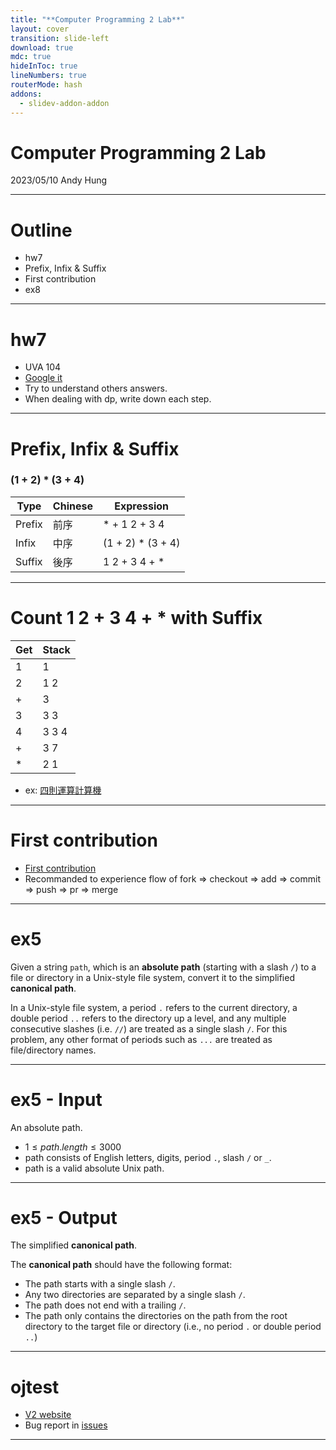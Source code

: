 ```yaml
---
title: "**Computer Programming 2 Lab**"
layout: cover
transition: slide-left
download: true
mdc: true
hideInToc: true
lineNumbers: true
routerMode: hash
addons:
  - slidev-addon-addon
---
```


# Computer Programming 2 Lab

2023/05/10 Andy Hung

<div class="abs-br m-6 flex gap-2">
  <a href="https://slidev.andyjjrt.cc/1112cp2-lab9" target="_blank"
    class="text-xl icon-btn opacity-50 !border-none !hover:text-white">
    <bx-bxs-slideshow />
  </a>
</div>

---

# Outline

- hw7
- Prefix, Infix & Suffix
- First contribution
- ex8

---

# hw7

- UVA 104
- [Google it](https://www.google.com/search?q=Arbitrage+uva)
- Try to understand others answers.
- When dealing with dp, write down each step.

---

# Prefix, Infix & Suffix

### **(1 + 2) * (3 + 4)**

| Type | Chinese | Expression |
|------|---------|------------|
| Prefix | 前序 | * + 1 2 + 3 4 |
| Infix | 中序 | (1 + 2) * (3 + 4) |
| Suffix | 後序 | 1 2 + 3 4 + * |

---

# Count 1 2 + 3 4 + * with Suffix

| Get | Stack |
|------|-----|
| 1 | 1 |
| 2 | 1 2 |
| + | 3 |
| 3 | 3 3 |
| 4 | 3 3 4 |
| + | 3 7 |
| * | 2 1 |


- ex: [四則運算計算機](https://oj.ebg.tw/problem/1092CP2_hw8)

---

# First contribution

- [First contribution](https://github.com/firstcontributions/first-contributions)
- Recommanded to experience flow of fork => checkout => add => commit => push => pr => merge

---

# ex5
<p></p>

Given a string `path`, which is an **absolute path** (starting with a slash `/`) to a file or directory in a Unix-style file system, convert it to the simplified **canonical path**.

In a Unix-style file system, a period `.` refers to the current directory, a double period `..` refers to the directory up a level, and any multiple consecutive slashes (i.e. `//`) are treated as a single slash `/`. For this problem, any other format of periods such as `...` are treated as file/directory names.

---

# ex5 - Input
<p></p>

 An absolute path.
- $1 \le path.length \le 3000$
- path consists of English letters, digits, period `.`, slash `/` or `_`.
- path is a valid absolute Unix path.

---

# ex5 - Output
<p></p>

The simplified **canonical path**.

The **canonical path** should have the following format:

- The path starts with a single slash `/`.
- Any two directories are separated by a single slash `/`.
- The path does not end with a trailing `/`.
- The path only contains the directories on the path from the root directory to the target file or directory (i.e., no period `.` or double period `..`)

---

# ojtest

- [V2 website](https://ojtest.ebg.tw)
- Bug report in [issues](https://github.com/andyjjrt/ojFE/issues)
---
